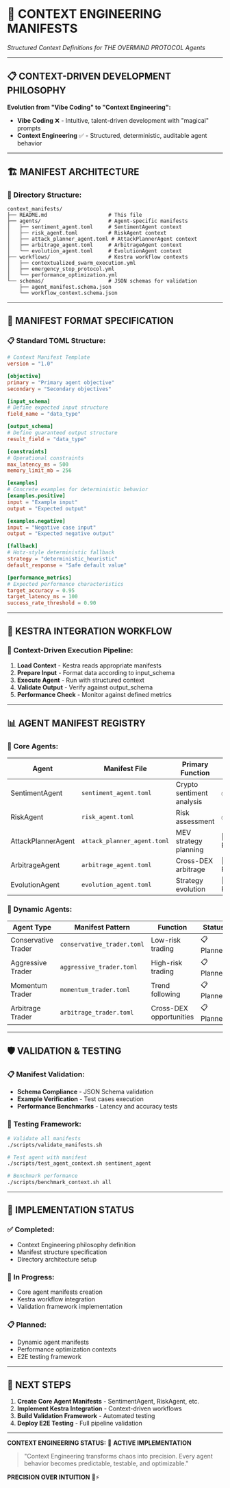 # 🎯 **CONTEXT ENGINEERING MANIFESTS**
*Structured Context Definitions for THE OVERMIND PROTOCOL Agents*

---

## 📋 **CONTEXT-DRIVEN DEVELOPMENT PHILOSOPHY**

**Evolution from "Vibe Coding" to "Context Engineering":**

- **Vibe Coding** ❌ - Intuitive, talent-driven development with "magical" prompts
- **Context Engineering** ✅ - Structured, deterministic, auditable agent behavior

---

## 🏗️ **MANIFEST ARCHITECTURE**

### **📁 Directory Structure:**
```
context_manifests/
├── README.md                    # This file
├── agents/                      # Agent-specific manifests
│   ├── sentiment_agent.toml     # SentimentAgent context
│   ├── risk_agent.toml          # RiskAgent context
│   ├── attack_planner_agent.toml # AttackPlannerAgent context
│   ├── arbitrage_agent.toml     # ArbitrageAgent context
│   └── evolution_agent.toml     # EvolutionAgent context
├── workflows/                   # Kestra workflow contexts
│   ├── contextualized_swarm_execution.yml
│   ├── emergency_stop_protocol.yml
│   └── performance_optimization.yml
└── schemas/                     # JSON schemas for validation
    ├── agent_manifest.schema.json
    └── workflow_context.schema.json
```

---

## 🎯 **MANIFEST FORMAT SPECIFICATION**

### **📋 Standard TOML Structure:**

```toml
# Context Manifest Template
version = "1.0"

[objective]
primary = "Primary agent objective"
secondary = "Secondary objectives"

[input_schema]
# Define expected input structure
field_name = "data_type"

[output_schema]
# Define guaranteed output structure
result_field = "data_type"

[constraints]
# Operational constraints
max_latency_ms = 500
memory_limit_mb = 256

[examples]
# Concrete examples for deterministic behavior
[examples.positive]
input = "Example input"
output = "Expected output"

[examples.negative]
input = "Negative case input"
output = "Expected negative output"

[fallback]
# Hotz-style deterministic fallback
strategy = "deterministic_heuristic"
default_response = "Safe default value"

[performance_metrics]
# Expected performance characteristics
target_accuracy = 0.95
target_latency_ms = 100
success_rate_threshold = 0.90
```

---

## 🔄 **KESTRA INTEGRATION WORKFLOW**

### **🎯 Context-Driven Execution Pipeline:**

1. **Load Context** - Kestra reads appropriate manifests
2. **Prepare Input** - Format data according to input_schema
3. **Execute Agent** - Run with structured context
4. **Validate Output** - Verify against output_schema
5. **Performance Check** - Monitor against defined metrics

---

## 📊 **AGENT MANIFEST REGISTRY**

### **🤖 Core Agents:**

| Agent | Manifest File | Primary Function | Status |
|-------|---------------|------------------|--------|
| SentimentAgent | `sentiment_agent.toml` | Crypto sentiment analysis | ✅ Ready |
| RiskAgent | `risk_agent.toml` | Risk assessment | ✅ Ready |
| AttackPlannerAgent | `attack_planner_agent.toml` | MEV strategy planning | 🔄 In Progress |
| ArbitrageAgent | `arbitrage_agent.toml` | Cross-DEX arbitrage | 🔄 In Progress |
| EvolutionAgent | `evolution_agent.toml` | Strategy evolution | 🔄 In Progress |

### **🎯 Dynamic Agents:**

| Agent Type | Manifest Pattern | Function | Status |
|------------|------------------|----------|--------|
| Conservative Trader | `conservative_trader.toml` | Low-risk trading | 📋 Planned |
| Aggressive Trader | `aggressive_trader.toml` | High-risk trading | 📋 Planned |
| Momentum Trader | `momentum_trader.toml` | Trend following | 📋 Planned |
| Arbitrage Trader | `arbitrage_trader.toml` | Cross-DEX opportunities | 📋 Planned |

---

## 🛡️ **VALIDATION & TESTING**

### **📋 Manifest Validation:**
- **Schema Compliance** - JSON Schema validation
- **Example Verification** - Test cases execution
- **Performance Benchmarks** - Latency and accuracy tests

### **🔧 Testing Framework:**
```bash
# Validate all manifests
./scripts/validate_manifests.sh

# Test agent with manifest
./scripts/test_agent_context.sh sentiment_agent

# Benchmark performance
./scripts/benchmark_context.sh all
```

---

## 🎯 **IMPLEMENTATION STATUS**

### **✅ Completed:**
- Context Engineering philosophy definition
- Manifest structure specification
- Directory architecture setup

### **🔄 In Progress:**
- Core agent manifests creation
- Kestra workflow integration
- Validation framework implementation

### **📋 Planned:**
- Dynamic agent manifests
- Performance optimization contexts
- E2E testing framework

---

## 🚀 **NEXT STEPS**

1. **Create Core Agent Manifests** - SentimentAgent, RiskAgent, etc.
2. **Implement Kestra Integration** - Context-driven workflows
3. **Build Validation Framework** - Automated testing
4. **Deploy E2E Testing** - Full pipeline validation

---

**CONTEXT ENGINEERING STATUS:** 🎯 **ACTIVE IMPLEMENTATION**

> "Context Engineering transforms chaos into precision. Every agent behavior becomes predictable, testable, and optimizable."

**PRECISION OVER INTUITION** 🎯⚡
